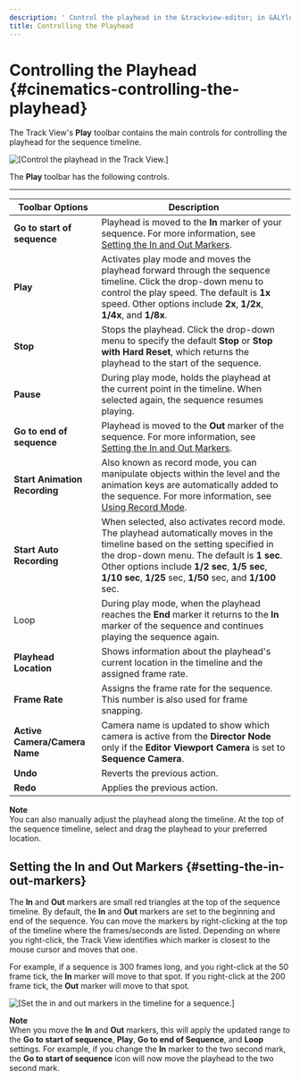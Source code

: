 ```yaml
---
description: ' Control the playhead in the &trackview-editor; in &ALYlong;. '
title: Controlling the Playhead
---
```

# Controlling the Playhead {#cinematics-controlling-the-playhead}

The Track View's **Play** toolbar contains the main controls for controlling the playhead for the sequence timeline\.

![\[Control the playhead in the Track View.\]](/images/userguide/cinematics/cinematics-track-view-editor-play-toolbar.png)

The **Play** toolbar has the following controls\.


****  

| Toolbar Options | Description | 
| --- | --- | 
|  **Go to start of sequence**  |  Playhead is moved to the **In** marker of your sequence\. For more information, see [Setting the In and Out Markers](#setting-the-in-out-markers)\.  | 
|  **Play**  |  Activates play mode and moves the playhead forward through the sequence timeline\. Click the drop\-down menu to control the play speed\.  The default is **1x** speed\. Other options include **2x**, **1/2x**, **1/4x**, and **1/8x**\.  | 
|  **Stop**  |  Stops the playhead\. Click the drop\-down menu to specify the default **Stop** or **Stop with Hard Reset**, which returns the playhead to the start of the sequence\.  | 
|  **Pause**  |  During play mode, holds the playhead at the current point in the timeline\. When selected again, the sequence resumes playing\.  | 
|  **Go to end of sequence**  |  Playhead is moved to the **Out** marker of the sequence\.  For more information, see [Setting the In and Out Markers](#setting-the-in-out-markers)\.  | 
|  **Start Animation Recording**  |  Also known as record mode, you can manipulate objects within the level and the animation keys are automatically added to the sequence\.  For more information, see [Using Record Mode](/docs/userguide/cinematics/using-record-mode.md)\.  | 
|  **Start Auto Recording**  |  When selected, also activates record mode\. The playhead automatically moves in the timeline based on the setting specified in the drop\-down menu\.  The default is **1 sec**\. Other options include **1/2 sec**, **1/5 sec**, **1/10 sec**, **1/25** sec, **1/50** sec, and **1/100** sec\.  | 
| Loop |  During play mode, when the playhead reaches the **End** marker it returns to the **In** marker of the sequence and continues playing the sequence again\.  | 
|  **Playhead Location**  |  Shows information about the playhead's current location in the timeline and the assigned frame rate\.  | 
|  **Frame Rate**  |  Assigns the frame rate for the sequence\. This number is also used for frame snapping\.  | 
|  **Active Camera/Camera Name**  |  Camera name is updated to show which camera is active from the **Director Node** only if the **Editor Viewport Camera** is set to **Sequence Camera**\.  | 
|  **Undo**  |  Reverts the previous action\.  | 
|  **Redo**  |  Applies the previous action\.  | 

**Note**  
You can also manually adjust the playhead along the timeline\. At the top of the sequence timeline, select and drag the playhead to your preferred location\.

## Setting the In and Out Markers {#setting-the-in-out-markers}

The **In** and **Out** markers are small red triangles at the top of the sequence timeline\. By default, the **In** and **Out** markers are set to the beginning and end of the sequence\. You can move the markers by right\-clicking at the top of the timeline where the frames/seconds are listed\. Depending on where you right\-click, the Track View identifies which marker is closest to the mouse cursor and moves that one\.

For example, if a sequence is 300 frames long, and you right\-click at the 50 frame tick, the **In** marker will move to that spot\. If you right\-click at the 200 frame tick, the **Out** marker will move to that spot\.

![\[Set the in and out markers in the timeline for a sequence.\]](/images/userguide/cinematics/cinematics-track-view-editor-timeline.png)

**Note**  
When you move the **In** and **Out** markers, this will apply the updated range to the **Go to start of sequence**, **Play**, **Go to end of Sequence**, and **Loop** settings\. For example, if you change the **In** marker to the two second mark, the **Go to start of sequence** icon will now move the playhead to the two second mark\.